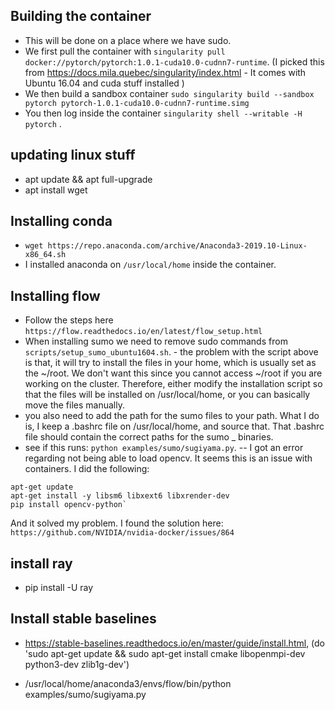 ## Building the container 

* This will be done on a place where we have sudo. 
* We first pull the container with `singularity pull docker://pytorch/pytorch:1.0.1-cuda10.0-cudnn7-runtime`. (I picked this from https://docs.mila.quebec/singularity/index.html - It comes with Ubuntu 16.04 and cuda stuff installed ) 
* We then build a sandbox container `sudo singularity build --sandbox pytorch pytorch-1.0.1-cuda10.0-cudnn7-runtime.simg`
* You then log inside the container `singularity shell --writable -H pytorch` . 

## updating linux stuff
* apt update && apt full-upgrade
* apt install wget


## Installing conda
* `wget https://repo.anaconda.com/archive/Anaconda3-2019.10-Linux-x86_64.sh`
* I installed anaconda on `/usr/local/home` inside the container. 

## Installing flow
* Follow the steps here `https://flow.readthedocs.io/en/latest/flow_setup.html`
* When installing sumo we need to remove sudo commands from `scripts/setup_sumo_ubuntu1604.sh`. - the problem with the script above is that, it will try to install the files in your home, which is usually set as the ~/root. We don't want this since you cannot access ~/root if you are working on the cluster. Therefore, either modify the installation script so that the files will be installed on /usr/local/home, or you can basically move the files manually. 
* you also need to add the path for the sumo files to your path. What I do is, I keep a .bashrc file on /usr/local/home, and source that. That .bashrc file should contain the correct paths for the sumo _ binaries.  
* see if this runs: `python examples/sumo/sugiyama.py`.  -- I got an error regarding not being able to load opencv. It seems this is an issue with containers. I did the following:
```
apt-get update
apt-get install -y libsm6 libxext6 libxrender-dev
pip install opencv-python`
```
And it solved my problem. I found the solution here: `https://github.com/NVIDIA/nvidia-docker/issues/864`

## install ray 

* pip install -U ray

## Install stable baselines
* https://stable-baselines.readthedocs.io/en/master/guide/install.html, (do 'sudo apt-get update && sudo apt-get install cmake libopenmpi-dev python3-dev zlib1g-dev')


* /usr/local/home/anaconda3/envs/flow/bin/python examples/sumo/sugiyama.py 


